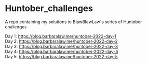 # Huntober_challenges

A repo containing my solutions to BlawBlawLaw's series of Huntober challenges

Day 1: https://blog.barbaralaw.me/huntober-2022-day-1  
Day 2: https://blog.barbaralaw.me/huntober-2022-day-2  
Day 3: https://blog.barbaralaw.me/huntober-2022-day-3  
Day 4: https://blog.barbaralaw.me/huntober-2022-day-4  
Day 5: https://blog.barbaralaw.me/huntober-2022-day-5
